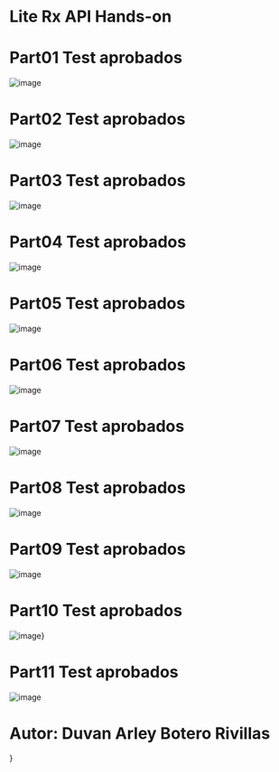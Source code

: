 # Lite Rx API Hands-on

# Part01 Test aprobados
![image](https://user-images.githubusercontent.com/96325513/170642448-5a1af348-11ae-4237-9183-54577d051941.png)

# Part02 Test aprobados
![image](https://user-images.githubusercontent.com/96325513/170642787-85077073-1367-4adf-8c42-204bb9c8eca2.png)

# Part03 Test aprobados
![image](https://user-images.githubusercontent.com/96325513/170642992-b7210f76-9f9e-4018-8d61-2b0eb398d314.png)

# Part04 Test aprobados
![image](https://user-images.githubusercontent.com/96325513/170643151-1cf087ec-7970-4d34-b374-f054a46e6d88.png)

# Part05 Test aprobados
![image](https://user-images.githubusercontent.com/96325513/170643314-5c00efc8-94b3-4fb8-bcc4-96428c913331.png)

# Part06 Test aprobados
![image](https://user-images.githubusercontent.com/96325513/170643467-c40e4a52-daf3-42b6-8261-4a38f508a7d7.png)

# Part07 Test aprobados
![image](https://user-images.githubusercontent.com/96325513/170643838-51bc3f58-3a2e-4b85-9b28-75f926ab7386.png)

# Part08 Test aprobados
![image](https://user-images.githubusercontent.com/96325513/170643954-06a97345-28a8-44b5-95b4-228b937e48c6.png)

# Part09 Test aprobados
![image](https://user-images.githubusercontent.com/96325513/170644144-e2855ac8-339d-46be-818d-56cad30872f1.png)

# Part10 Test aprobados
![image](https://user-images.githubusercontent.com/96325513/170644264-e9d67c02-37da-4495-992e-07ceafd686ca.png)}

# Part11 Test aprobados
![image](https://user-images.githubusercontent.com/96325513/170644387-ee2bf50c-ace4-418a-8a59-83b209904539.png)


# Autor: Duvan Arley Botero Rivillas



}

